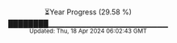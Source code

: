 <p align="center">
⏳Year Progress (29.58 %)<br>
████████▁▁▁▁▁▁▁▁▁▁▁▁▁▁▁▁▁▁▁▁▁▁ <br>
<sub>Updated: Thu, 18 Apr 2024 06:02:43 GMT</sub>
</p>

